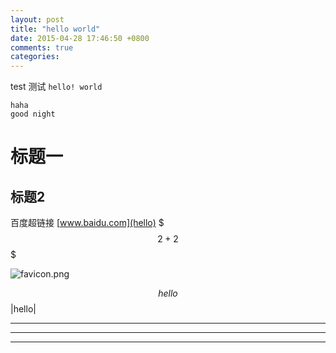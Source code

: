 ```yaml
---
layout: post
title: "hello world"
date: 2015-04-28 17:46:50 +0800
comments: true
categories: 
---
```

test 测试
`hello! world `
```
haha 
good night
```
# 标题一
## 标题2
百度超链接 [www.baidu.com](hello)
$$$2+2$$$

![favicon.png](/Users/monkey/Documents/octopress/source/favicon.png)


$$hello$$
|hello|
***
---
___